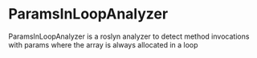 # ParamsInLoopAnalyzer
ParamsInLoopAnalyzer is a roslyn analyzer to detect method invocations with params where the array is always allocated in a loop
